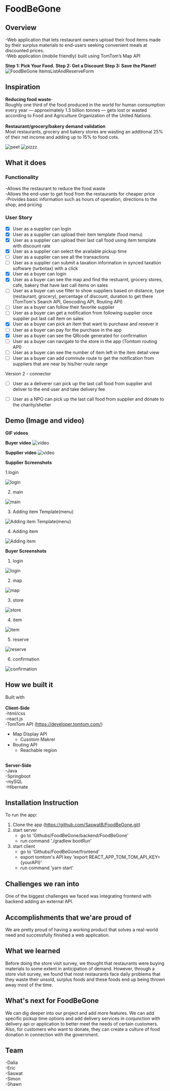 # FoodBeGone

## Overview
-Web application that lets restaurant owners upload their food items made by their surplus materials to end-users seeking convenient meals at discounted prices. <br/>
-Web application (mobile friendly) built using TomTom’s Map API

**Step 1: Pick Your Food.**
**Step 2: Get a Discount**
**Step 3: Save the Planet!**
![FoodBeGone ItemsListAndReserveForm](https://user-images.githubusercontent.com/2976514/74608656-f0e45100-5097-11ea-9fed-31a08c8d103a.gif)

## Inspiration
**Reducing food waste**-<br/> 
Roughly one third of the food produced in the world for human consumption every year — approximately 1.3 billion tonnes — gets lost or wasted according to Food and Agriculture Organization of the United Nations. <br/><br/>
**Restaurant/grocery/bakery demand validation**<br/> 
Most restaurants, grocery and bakery stores are wasting an additional 25% of their net income and adding up to 15% to food cots. <br/>

![peet](https://github.com/SaswatB/FoodBeGone/blob/master/screenshots/peets.jpg)
![pizzz](https://github.com/SaswatB/FoodBeGone/blob/master/screenshots/pizzaplace.png)

## What it does
### Functionality
-Allows the restaurant to reduce the food waste <br/>
-Allows the end-user to get food from the restaurants for cheaper price <br/>
-Provides basic information such as hours of operation, directions to the shop, and pricing <br/>

### User Story
- [x] User as a supplier can login
- [x] User as a supplier can upload their item template (food menu)
- [x] User as a supplier can upload their last call food using item template with discount rate
- [x] User as a supplier can select the available pickup time
- [ ] User as a supplier can see all the transactions
- [ ] User as a supplier can submit a taxation  information in synced taxation software (turbotax) with a click
- [x] User as a buyer can login
- [x] User as a buyer can see the map and find the restuarnt, grocery stores, cafe, bakery that have last call items on sales 
- [ ] User as a buyer can use filter to show suppliers based on distance, type (restaurant, grocery), percentage of discount, duration to get there (TomTom's Search API, Geocoding API, Routing API)
- [ ] User as a buyer can follow their favorite supplier
- [ ] User as a buyer can get a notification from following supplier once supplier put last call item on sales
- [x] User as a buyer can pick an item that want to purchase and resever it
- [ ] User as a buyer can pay for the purchase in the app
- [x] User as a buyer can see the QRcode generated for confirmation
- [ ] User as a buyer can navigate to the store in the app (Tomtom routing API)
- [ ] User as a buyer can see the number of item left in the item detail view
- [ ] User as a buyer can add commute route to get the notification from suppliers that are near by his/her route range

Version 2 - connector
- [ ] User as a deliverer can pick up the last call food from supplier and deliver to the end user and take delivery fee
- [ ] User as a NPO can pick up the last call food from supplier and donate to the charity/shelter

 

## Demo (Image and video)
**GIF videos**

**Buyer video**
![video](https://user-images.githubusercontent.com/2976514/74612273-b0e19600-50b8-11ea-82d5-12e91c7c933b.gif)

**Supplier video**
![video](https://github.com/SaswatB/FoodBeGone/blob/master/screenshots/item%20add.gif)

**Supplier Screenshots**


1.login

![login](https://github.com/SaswatB/FoodBeGone/blob/master/screenshots/ws1_login_supplier.png)


2. main

![main](https://github.com/SaswatB/FoodBeGone/blob/master/screenshots/ws2_main.png)

3. Adding item Template(menu) 

![Adding item Template(menu)](https://github.com/SaswatB/FoodBeGone/blob/master/screenshots/ws3_itemTempl_filled.png)

4. Adding item

![Adding item](https://github.com/SaswatB/FoodBeGone/blob/master/screenshots/ws4_item_filled.png)

**Buyer Screenshots**

1. login

![login](https://github.com/SaswatB/FoodBeGone/blob/master/screenshots/wb1_login_buyer.png)

2. map

![map](https://github.com/SaswatB/FoodBeGone/blob/master/screenshots/wb2_map.png)

3. store

![store](https://github.com/SaswatB/FoodBeGone/blob/master/screenshots/wb3_store.png)


4. item

![item](https://github.com/SaswatB/FoodBeGone/blob/master/screenshots/wb4_item.png)

5. reserve

![reserve](https://github.com/SaswatB/FoodBeGone/blob/master/screenshots/wb5_purchase.png)

6. confirmation

![confirmation](https://github.com/SaswatB/FoodBeGone/blob/master/screenshots/wb6_confirmation.png)

## How we built it
Built with<br/><br/>
**Client-Side**<br/>
-html/css <br/>
-react.js <br/>
-TomTom API (https://developer.tomtom.com/) <br/>
* Map Display API <br/>
   * Cusotom Makrer
* Routing API
  * Reachable region 
  <br/>



**Server-Side** <br/>
-Java <br/>
-Springboot <br/>
-mySQL <br/>
-Hibernate

## Installation Instruction


To run the app:

1. Clone the app (https://github.com/SaswatB/FoodBeGone.git)
2. start server 
    * go to 'Githubs/FoodBeGone/backend/FoodBeGone'
    * run command './gradlew bootRun'
2. start client
    * go to 'Githubs/FoodBeGone/frontend'
    * export tomtom's API key 'export REACT_APP_TOM_TOM_API_KEY={yourAPI}'
    * run command 'yarn start'


## Challenges we ran into
One of the biggest challenges we faced was integrating frontend with backend adding an external API.

## Accomplishments that we'are proud of
We are pretty proud of having a working product that solves a real-world need and successfully finished a web application. 

## What we learned
Before doing the store visit survey, we thought that restaurants were buying materials to some extent in anticipation of demand. However, through a store visit survey, we found that most restaurants face daily problems that they waste their unsold, surplus foods and these foods end up being thrown away most of the time.

## What's next for FoodBeGone
We can dig deeper into our project and add more features. We can add specific pickup time options and add delivery services in conjunction with delivery api or application to better meet the needs of certain customers. Also, for customers who want to donate, they can create a culture of food donation in connection with the government.

## Team
-Dalia <br/>
-Eric <br/>
-Saswat <br/>
-Simon <br/>
-Shawn





